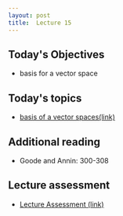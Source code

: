 ```yaml
---
layout: post
title:  Lecture 15
---
```



## Today's Objectives

* basis for a vector space

## Today's topics
* <a target="_parent" href="https://wcasper.github.io/math207spring2024/topics/014-basis.html">basis of a vector spaces(link)</a>

## Additional reading
* Goode and Annin:  300-308

## Lecture assessment
* <a target="_parent" href="https://wcasper.github.io/math207spring2024/quizzes/lecture15">Lecture Assessment (link)</a>


